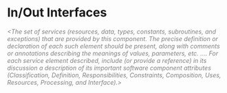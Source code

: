 # In/Out Interfaces

_<font color="gray">
&lt;The set of services (resources, data, types, constants, subroutines, and exceptions) that are provided by this component. The precise definition or declaration of each such element should be present, along with comments or annotations describing the meanings of values, parameters, etc. .... For each service element described, include (or provide a reference) in its discussion a description of its important software component attributes (Classification, Definition, Responsibilities, Constraints, Composition, Uses, Resources, Processing, and Interface).&gt;
</font>_

